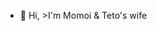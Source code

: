 - 👋 Hi, >I'm Momoi & Teto's wife
<!---
meoweiiq-b3l/meoweiiq-b3l is a ✨ special ✨ repository because its `README.md` (this file) appears on your GitHub profile.
You can click the Preview link to take a look at your changes.
--->
